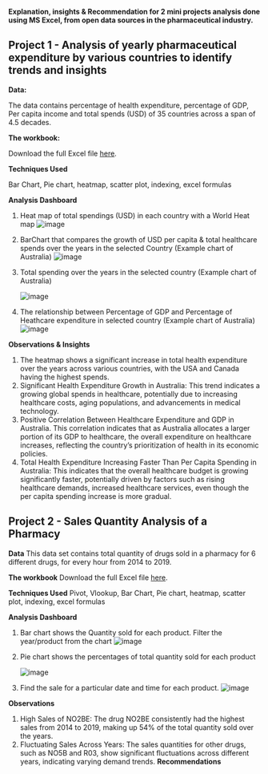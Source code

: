 **Explanation, insights & Recommendation for 2 mini projects analysis done using MS Excel, from open data sources in the pharmaceutical industry.** 

## Project 1 - Analysis of yearly pharmaceutical expenditure by various countries to identify trends and insights

**Data:**

The data contains percentage of health expenditure, percentage of GDP, Per capita income and total spends (USD) of 35 countries across a span of 4.5 decades.

**The workbook:**

Download the full Excel file [here](https://github.com/Soundaryamerak/Sales-spend-analysis-and-dashboard-Excel-Pharma/blob/main/Heathcare%20spend%20Analysis.xlsx).

**Techniques Used**

Bar Chart, Pie chart, heatmap, scatter plot, indexing, excel formulas

**Analysis Dashboard**

1. Heat map of total spendings (USD) in each country with a World Heat map
  ![image](https://github.com/Soundaryamerak/Sales-spend-analysis-and-dashboard-Excel-Pharma/assets/170541567/c1e639fc-b1b1-4faf-bc3f-12617af87ce6)

2. BarChart that compares the growth of USD per capita & total healthcare spends over the years in the selected Country (Example chart of Australia)
   ![image](https://github.com/Soundaryamerak/Sales-spend-analysis-and-dashboard-Excel-Pharma/assets/170541567/e0d66adb-7218-4685-a016-e46973e0eee3)

4. Total spending over the years in the selected country (Example chart of Australia)
   
   ![image](https://github.com/Soundaryamerak/Sales-spend-analysis-and-dashboard-Excel-Pharma/assets/170541567/7ef344b4-b36e-4ec2-b9d5-9a60ddbd3033)

6. The relationship between Percentage of GDP and Percentage of Heathcare expenditure in selected country (Example chart of Australia)
![image](https://github.com/Soundaryamerak/Sales-spend-analysis-and-dashboard-Excel-Pharma/assets/170541567/e26a34ad-9970-4501-a71f-79432ae571eb)


**Observations & Insights**
1. The heatmap shows a significant increase in total health expenditure over the years across various countries, with the USA and Canada having the highest spends. 
2. Significant Health Expenditure Growth in Australia: This trend indicates a growing global spends in healthcare, potentially due to increasing healthcare costs, aging populations, and advancements in medical technology.
3. Positive Correlation Between Healthcare Expenditure and GDP in Australia. This correlation indicates that as Australia allocates a larger portion of its GDP to healthcare, the overall expenditure on healthcare increases, reflecting the country’s prioritization of health in its economic policies.
4. Total Health Expenditure Increasing Faster Than Per Capita Spending in Australia: This indicates that the overall healthcare budget is growing significantly faster, potentially driven by factors such as rising healthcare demands, increased healthcare services, even though the per capita spending increase is more gradual.


## Project 2 - Sales Quantity Analysis of a Pharmacy

**Data**
This data set contains total quantity of drugs sold in a pharmacy for 6 different drugs, for every hour from 2014 to 2019.

**The workbook**
Download the full Excel file [here](https://github.com/Soundaryamerak/Sales-spend-analysis-and-dashboard-Excel-Pharma/blob/main/Sales%20Analysis%20of%20Pharma%20store.xlsx).

**Techniques Used**
Pivot, Vlookup, Bar Chart, Pie chart, heatmap, scatter plot, indexing, excel formulas

**Analysis Dashboard**
1. Bar chart shows the Quantity sold for each product. Filter the year/product from the chart
  ![image](https://github.com/Soundaryamerak/Sales-spend-analysis-and-dashboard-Excel-Pharma/assets/170541567/5302dec2-1fd4-4fbe-8953-0d4144dc1cc0)

2. Pie chart shows the percentages of total quantity sold for each product
   
   ![image](https://github.com/Soundaryamerak/Sales-spend-analysis-and-dashboard-Excel-Pharma/assets/170541567/8f6a0f8c-f629-4181-a781-a6cb6a4ed66c)

4. Find the sale for a particular date and time for each product.
![image](https://github.com/Soundaryamerak/Sales-spend-analysis-and-dashboard-Excel-Pharma/assets/170541567/44f475df-a931-46d2-93e2-5d02a7f62ce8)

**Observations**
1. High Sales of NO2BE: The drug NO2BE consistently had the highest sales from 2014 to 2019, making up 54% of the total quantity sold over the years.
2. Fluctuating Sales Across Years: The sales quantities for other drugs, such as NO5B and R03, show significant fluctuations across different years, indicating varying demand trends.
**Recommendations**

